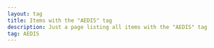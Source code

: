 ```yaml
---
layout: tag
title: Items with the "AEDIS" tag
description: Just a page listing all items with the "AEDIS" tag
tag: AEDIS
---
```

